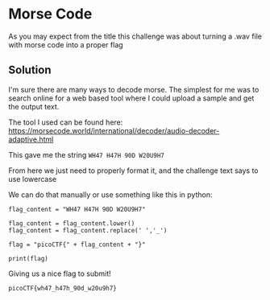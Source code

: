 # Morse Code

As you may expect from the title this challenge was about turning a .wav file with morse code into a proper flag

## Solution

I'm sure there are many ways to decode morse. The simplest for me was to search online for a web based tool where I could upload a sample and get the output text.

The tool I used can be found here: https://morsecode.world/international/decoder/audio-decoder-adaptive.html

This gave me the string ```WH47 H47H 90D W20U9H7```

From here we just need to properly format it, and the challenge text says to use lowercase

We can do that manually or use something like this in python:

```
flag_content = "WH47 H47H 90D W20U9H7"

flag_content = flag_content.lower()
flag_content = flag_content.replace(' ','_')

flag = "picoCTF{" + flag_content + "}"

print(flag)
```

Giving us a nice flag to submit!

```
picoCTF{wh47_h47h_90d_w20u9h7}
```


